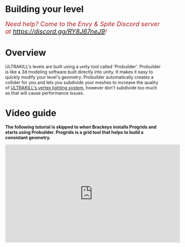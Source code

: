 # Building your level

<i><span style="color:FireBrick; font-size:20px;">Need help? Come to the Envy & Spite Discord server at <a href="https://discord.gg/RY8J67neJ9">https://discord.gg/RY8J67neJ9</a>!</span></i>

# Overview

ULTRAKILL's levels are built using a unity tool called 'Probuilder'. Probuilder is like a 3d modeling software built directly into unity. It makes it easy to quickly modify your level's geometry.
Probuilder automatically creates a collider for you and lets you subdivide your meshes to increase the quality of [ULTRAKILL's vertex lighting system](light), however don't subdivide too much as that will cause performance issues.

# Video guide

<b>The following tutorial is skipped to when Brackeys installs Progrids and starts using Probuilder. Progrids is a grid tool that helps to build a consistant geometry.</b>
<iframe width="560" height="315" src="https://www.youtube.com/embed/YtzIXCKr8Wo?si=PHyw3ZZKnrpqyFZW&amp;start=79" title="YouTube video player" frameborder="0" allow="accelerometer; autoplay; clipboard-write; encrypted-media; gyroscope; picture-in-picture; web-share" referrerpolicy="strict-origin-when-cross-origin" allowfullscreen></iframe>
